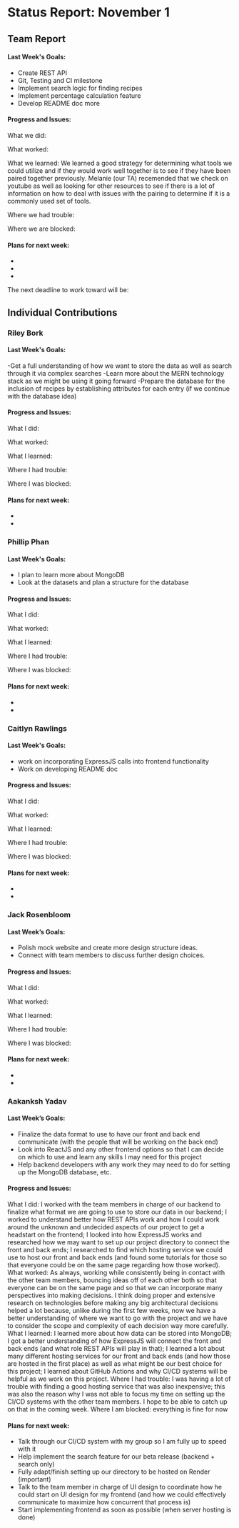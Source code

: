 # Status Report: November 1
## Team Report
#### Last Week's Goals:
- Create REST API
- Git, Testing and CI milestone
- Implement search logic for finding recipes
- Implement percentage calculation feature
- Develop README doc more

#### Progress and Issues:
What we did: 

What worked: 

What we learned: We learned a good strategy for determining what tools we could utilize and if they would work well together is to see if they have been paired together previously. Melanie (our TA) recemended that we check on youtube as well as looking for other resources to see if there is a lot of information on how to deal with issues with the pairing to determine if it is a commonly used set of tools.

Where we had trouble: 

Where we are blocked:
#### Plans for next week:
-
-
-

The next deadline to work toward will be: 

## Individual Contributions
### Riley Bork
#### Last Week's Goals:
-Get a full understanding of how we want to store the data as well as search through it via complex searches
-Learn more about the MERN technology stack as we might be using it going forward
-Prepare the database for the inclusion of recipes by establishing attributes for each entry (if we continue with the database idea)

#### Progress and Issues:
What I did: 

What worked: 

What I learned: 

Where I had trouble: 

Where I was blocked: 

#### Plans for next week: 
-
-

### Phillip Phan
#### Last Week's Goals:
- I plan to learn more about MongoDB
- Look at the datasets and plan a structure for the database

#### Progress and Issues:
What I did: 

What worked:

What I learned: 

Where I had trouble: 

Where I was blocked: 

#### Plans for next week:
-
-

### Caitlyn Rawlings
#### Last Week's Goals:
- work on incorporating ExpressJS calls into frontend functionality
- Work on developing README doc

#### Progress and Issues:
What I did: 

What worked: 

What I learned: 

Where I had trouble: 

Where I was blocked: 

#### Plans for next week:
-
-

### Jack Rosenbloom
#### Last Week’s Goals:
- Polish mock website and create more design structure ideas.
- Connect with team members to discuss further design choices.

#### Progress and Issues:
What I did: 

What worked: 

What I learned: 

Where I had trouble: 

Where I was blocked: 

#### Plans for next week:
-
-

### Aakanksh Yadav
#### Last Week’s Goals:
- Finalize the data format to use to have our front and back end communicate (with the people that will be working on the back end)
- Look into ReactJS and any other frontend options so that I can decide on which to use and learn any skills I may need for this project
- Help backend developers with any work they may need to do for setting up the MongoDB database, etc.
#### Progress and Issues:
What I did: I worked with the team members in charge of our backend to finalize what format we are going to use to store our data in our backend; I worked to understand better how REST APIs work and how I could work around the unknown and undecided aspects of our project to get a headstart on the frontend; I looked into how ExpressJS works and researched how we may want to set up our project directory to connect the front and back ends; I researched to find which hosting service we could use to host our front and back ends (and found some tutorials for those so that everyone could be on the same page regarding how those worked).
What worked: As always, working while consistently being in contact with the other team members, bouncing ideas off of each other both so that everyone can be on the same page and so that we can incorporate many perspectives into making decisions. I think doing proper and extensive research on technologies before making any big architectural decisions helped a lot because, unlike during the first few weeks, now we have a better understanding of where we want to go with the project and we have to consider the scope and complexity of each decision way more carefully.
What I learned: I learned more about how data can be stored into MongoDB; I got a better understanding of how ExpressJS will connect the front and back ends (and what role REST APIs will play in that); I learned a lot about many different hosting services for our front and back ends (and how those are hosted in the first place) as well as what might be our best choice for this project; I learned about GitHub Actions and why CI/CD systems will be helpful as we work on this project.
Where I had trouble: I was having a lot of trouble with finding a good hosting service that was also inexpensive; this was also the reason why I was not able to focus my time on setting up the CI/CD systems with the other team members. I hope to be able to catch up on that in the coming week.
Where I am blocked: everything is fine for now
#### Plans for next week:
- Talk through our CI/CD system with my group so I am fully up to speed with it
- Help implement the search feature for our beta release (backend + search only)
- Fully adapt/finish setting up our directory to be hosted on Render (important)
- Talk to the team member in charge of UI design to coordinate how he could start on UI design for my frontend (and how we could effectively communicate to maximize how concurrent that process is)
- Start implementing frontend as soon as possible (when server hosting is done)
